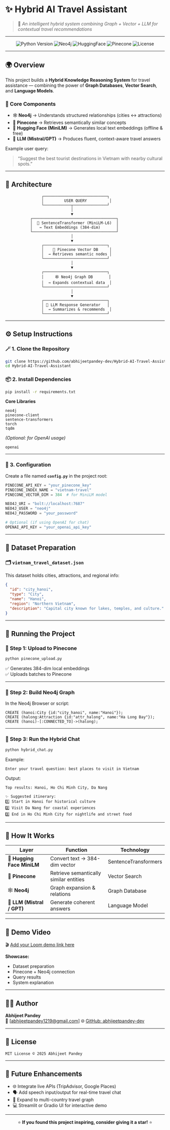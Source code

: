 # ✨ Hybrid AI Travel Assistant  
> 🧠 *An intelligent hybrid system combining Graph + Vector + LLM for contextual travel recommendations*

---

<p align="center">
  <img src="https://img.shields.io/badge/Python-3.10%2B-blue?logo=python&logoColor=white" alt="Python Version"/>
  <img src="https://img.shields.io/badge/Neo4j-GraphDB-008CC1?logo=neo4j&logoColor=white" alt="Neo4j"/>
  <img src="https://img.shields.io/badge/HuggingFace-MiniLM-yellow?logo=huggingface&logoColor=black" alt="HuggingFace"/>
  <img src="https://img.shields.io/badge/Pinecone-VectorDB-6B4EFF?logo=pinecone&logoColor=white" alt="Pinecone"/>
  <img src="https://img.shields.io/badge/License-MIT-green?logo=open-source-initiative&logoColor=white" alt="License"/>
</p>

---

## 🌍 Overview
This project builds a **Hybrid Knowledge Reasoning System** for travel assistance — combining the power of **Graph Databases**, **Vector Search**, and **Language Models**.

### 🧩 Core Components
- 🕸️ **Neo4j** → Understands structured relationships (cities ↔ attractions)  
- 🧭 **Pinecone** → Retrieves semantically similar concepts  
- 🤗 **Hugging Face (MiniLM)** → Generates local text embeddings (offline & free)  
- 💬 **LLM (Mistral/GPT)** → Produces fluent, context-aware travel answers  

Example user query:
> “Suggest the best tourist destinations in Vietnam with nearby cultural spots.”

---

## 🧱 Architecture

```
                ┌────────────────────────────┐
                │         USER QUERY          │
                └────────────┬───────────────┘
                             │
                             ▼
           ┌─────────────────────────────────────┐
           │  🧠 SentenceTransformer (MiniLM-L6)  │
           │   → Text Embeddings (384-dim)       │
           └─────────────────────────────────────┘
                             │
                             ▼
                ┌────────────────────────────┐
                │    🧭 Pinecone Vector DB     │
                │  → Retrieves semantic nodes │
                └────────────────────────────┘
                             │
                             ▼
                ┌────────────────────────────┐
                │     🕸️ Neo4j Graph DB       │
                │  → Expands contextual data  │
                └────────────────────────────┘
                             │
                             ▼
                ┌────────────────────────────┐
                │ 🤖 LLM Response Generator   │
                │  → Summarizes & recommends  │
                └────────────────────────────┘
```

---

## ⚙️ Setup Instructions

### 🪄 1. Clone the Repository
```bash
git clone https://github.com/abhijeetpandey-dev/Hybrid-AI-Travel-Assistant.git
cd Hybrid-AI-Travel-Assistant
```

### 📦 2. Install Dependencies
```bash
pip install -r requirements.txt
```

**Core Libraries**
```
neo4j
pinecone-client
sentence-transformers
torch
tqdm
```

*(Optional: for OpenAI usage)*  
```
openai
```

---

### 🔐 3. Configuration
Create a file named **`config.py`** in the project root:
```python
PINECONE_API_KEY = "your_pinecone_key"
PINECONE_INDEX_NAME = "vietnam-travel"
PINECONE_VECTOR_DIM = 384  # for MiniLM model

NEO4J_URI = "bolt://localhost:7687"
NEO4J_USER = "neo4j"
NEO4J_PASSWORD = "your_password"

# Optional (if using OpenAI for chat)
OPENAI_API_KEY = "your_openai_api_key"
```

---

## 🧩 Dataset Preparation

### 🗂️ `vietnam_travel_dataset.json`
This dataset holds cities, attractions, and regional info:
```json
{
  "id": "city_hanoi",
  "type": "City",
  "name": "Hanoi",
  "region": "Northern Vietnam",
  "description": "Capital city known for lakes, temples, and culture."
}
```

---

## 🚀 Running the Project

### 🔹 Step 1: Upload to Pinecone
```bash
python pinecone_upload.py
```
✅ Generates 384-dim local embeddings  
✅ Uploads batches to Pinecone  

---

### 🔹 Step 2: Build Neo4j Graph
In the Neo4j Browser or script:
```cypher
CREATE (hanoi:City {id:"city_hanoi", name:"Hanoi"});
CREATE (halong:Attraction {id:"attr_halong", name:"Ha Long Bay"});
CREATE (hanoi)-[:CONNECTED_TO]->(halong);
```

---

### 🔹 Step 3: Run the Hybrid Chat
```bash
python hybrid_chat.py
```

Example:
```
Enter your travel question: best places to visit in Vietnam
```

Output:
```
Top results: Hanoi, Ho Chi Minh City, Da Nang

✨ Suggested itinerary:
1️⃣ Start in Hanoi for historical culture
2️⃣ Visit Da Nang for coastal experiences
3️⃣ End in Ho Chi Minh City for nightlife and street food
```

---

## 🧠 How It Works

| Layer | Function | Technology |
|-------|-----------|------------|
| 🧩 **Hugging Face MiniLM** | Convert text → 384-dim vector | SentenceTransformers |
| 🧭 **Pinecone** | Retrieve semantically similar entities | Vector Search |
| 🕸️ **Neo4j** | Graph expansion & relations | Graph Database |
| 💬 **LLM (Mistral / GPT)** | Generate coherent answers | Language Model |

---

## 🎥 Demo Video
🎬 [Add your Loom demo link here](https://loom.com/)  

**Showcase:**
- Dataset preparation  
- Pinecone + Neo4j connection  
- Query results  
- System explanation  

---

## 👨‍💻 Author
**Abhijeet Pandey**   
📧 [abhijeetpandey1219@gmail.com]
🌐 [GitHub: abhijeetpandey-dev](https://github.com/abhijeetpandey0008)

---

## 🪪 License
```
MIT License © 2025 Abhijeet Pandey
```

---

## 🚀 Future Enhancements
- 🌐 Integrate live APIs (TripAdvisor, Google Places)
- 🗣️ Add speech input/output for real-time travel chat
- 🧳 Expand to multi-country travel graph
- 💻 Streamlit or Gradio UI for interactive demo

---

<p align="center">
  ⭐ <b>If you found this project inspiring, consider giving it a star!</b> ⭐  
</p>
